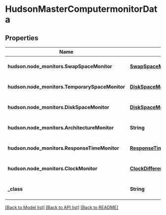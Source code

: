 # HudsonMasterComputermonitorData
## Properties

| Name | Type | Description | Notes |
|------------ | ------------- | ------------- | -------------|
| **hudson.node\_monitors.SwapSpaceMonitor** | [**SwapSpaceMonitorMemoryUsage2**](SwapSpaceMonitorMemoryUsage2.md) |  | [optional] [default to null] |
| **hudson.node\_monitors.TemporarySpaceMonitor** | [**DiskSpaceMonitorDescriptorDiskSpace**](DiskSpaceMonitorDescriptorDiskSpace.md) |  | [optional] [default to null] |
| **hudson.node\_monitors.DiskSpaceMonitor** | [**DiskSpaceMonitorDescriptorDiskSpace**](DiskSpaceMonitorDescriptorDiskSpace.md) |  | [optional] [default to null] |
| **hudson.node\_monitors.ArchitectureMonitor** | **String** |  | [optional] [default to null] |
| **hudson.node\_monitors.ResponseTimeMonitor** | [**ResponseTimeMonitorData**](ResponseTimeMonitorData.md) |  | [optional] [default to null] |
| **hudson.node\_monitors.ClockMonitor** | [**ClockDifference**](ClockDifference.md) |  | [optional] [default to null] |
| **\_class** | **String** |  | [optional] [default to null] |

[[Back to Model list]](../README.md#documentation-for-models) [[Back to API list]](../README.md#documentation-for-api-endpoints) [[Back to README]](../README.md)


